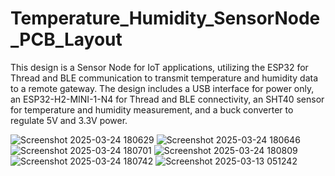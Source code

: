 # Temperature_Humidity_SensorNode_PCB_Layout
This design is a Sensor Node for IoT applications, utilizing the ESP32 for Thread and BLE communication to transmit temperature and humidity data to a remote gateway.
The design includes a USB interface for power only, an ESP32-H2-MINI-1-N4 for Thread and BLE connectivity, an SHT40 sensor for temperature and humidity measurement, and a buck converter to regulate 5V and 3.3V power.

![Screenshot 2025-03-24 180629](https://github.com/user-attachments/assets/8e4638be-8ee4-41f7-b5bb-bacacdae9ebe)
![Screenshot 2025-03-24 180646](https://github.com/user-attachments/assets/9c0cf4ce-dedd-43d7-9da8-d45161b226ee)
![Screenshot 2025-03-24 180701](https://github.com/user-attachments/assets/63ecbb1d-4aa6-44e1-bb88-30d7d693e46e)
![Screenshot 2025-03-24 180809](https://github.com/user-attachments/assets/9615f031-8085-4c8f-a019-6ea6c18cd931)
![Screenshot 2025-03-24 180742](https://github.com/user-attachments/assets/8e1fb807-1b4d-47d1-979a-0eb578c006f0)
![Screenshot 2025-03-13 051242](https://github.com/user-attachments/assets/4733d7ba-a6a3-4445-b666-63999318d850)

